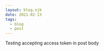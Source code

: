```yaml
---
layout: blog.njk
date: 2021-02-13
tags:
  - blog
  - post
---
```

Testing accepting access token in post body
